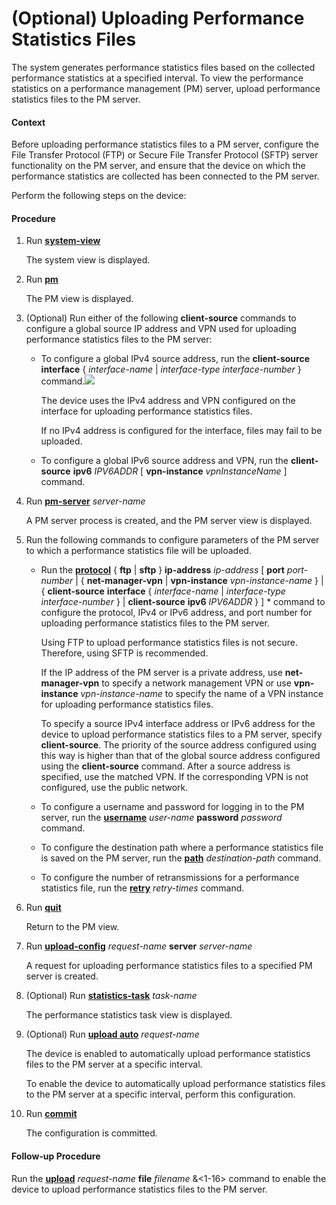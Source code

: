 (Optional) Uploading Performance Statistics Files
=================================================

The system generates performance statistics files based on the collected performance statistics at a specified interval. To view the performance statistics on a performance management (PM) server, upload performance statistics files to the PM server.

#### Context

Before uploading performance statistics files to a PM server, configure the File Transfer Protocol (FTP) or Secure File Transfer Protocol (SFTP) server functionality on the PM server, and ensure that the device on which the performance statistics are collected has been connected to the PM server.

Perform the following steps on the device:


#### Procedure

1. Run [**system-view**](cmdqueryname=system-view)
   
   
   
   The system view is displayed.
2. Run [**pm**](cmdqueryname=pm)
   
   
   
   The PM view is displayed.
3. (Optional) Run either of the following **client-source** commands to configure a global source IP address and VPN used for uploading performance statistics files to the PM server:
   
   
   * To configure a global IPv4 source address, run the **client-source** **interface** { *interface-name* | *interface-type* *interface-number* } command.![](../../../../public_sys-resources/note_3.0-en-us.png) 
     
     The device uses the IPv4 address and VPN configured on the interface for uploading performance statistics files.
     
     If no IPv4 address is configured for the interface, files may fail to be uploaded.
   * To configure a global IPv6 source address and VPN, run the **client-source** **ipv6** *IPV6ADDR* [ **vpn-instance** *vpnInstanceName* ] command.
4. Run [**pm-server**](cmdqueryname=pm-server) *server-name*
   
   
   
   A PM server process is created, and the PM server view is displayed.
5. Run the following commands to configure parameters of the PM server to which a performance statistics file will be uploaded.
   
   
   * Run the [**protocol**](cmdqueryname=protocol) { **ftp** | **sftp** } **ip-address** *ip-address* [ **port** *port-number* | { **net-manager-vpn** | **vpn-instance** *vpn-instance-name* } | { **client-source** **interface** { *interface-name* | *interface-type* *interface-number* } | **client-source** **ipv6** *IPV6ADDR* } ] \* command to configure the protocol, IPv4 or IPv6 address, and port number for uploading performance statistics files to the PM server.
     
     Using FTP to upload performance statistics files is not secure. Therefore, using SFTP is recommended.
     
     If the IP address of the PM server is a private address, use **net-manager-vpn** to specify a network management VPN or use **vpn-instance** *vpn-instance-name* to specify the name of a VPN instance for uploading performance statistics files.
     
     To specify a source IPv4 interface address or IPv6 address for the device to upload performance statistics files to a PM server, specify **client-source**. The priority of the source address configured using this way is higher than that of the global source address configured using the **client-source** command. After a source address is specified, use the matched VPN. If the corresponding VPN is not configured, use the public network.
   * To configure a username and password for logging in to the PM server, run the [**username**](cmdqueryname=username) *user-name* **password** *password* command.
   * To configure the destination path where a performance statistics file is saved on the PM server, run the [**path**](cmdqueryname=path) *destination-path* command.
   * To configure the number of retransmissions for a performance statistics file, run the [**retry**](cmdqueryname=retry) *retry-times* command.
6. Run [**quit**](cmdqueryname=quit)
   
   
   
   Return to the PM view.
7. Run [**upload-config**](cmdqueryname=upload-config) *request-name* **server** *server-name*
   
   
   
   A request for uploading performance statistics files to a specified PM server is created.
8. (Optional) Run [**statistics-task**](cmdqueryname=statistics-task) *task-name*
   
   
   
   The performance statistics task view is displayed.
9. (Optional) Run [**upload auto**](cmdqueryname=upload+auto) *request-name*
   
   
   
   The device is enabled to automatically upload performance statistics files to the PM server at a specific interval.
   
   
   
   To enable the device to automatically upload performance statistics files to the PM server at a specific interval, perform this configuration.
10. Run [**commit**](cmdqueryname=commit)
    
    
    
    The configuration is committed.

#### Follow-up Procedure

Run the [**upload**](cmdqueryname=upload) *request-name* **file** *filename* &<1-16> command to enable the device to upload performance statistics files to the PM server.